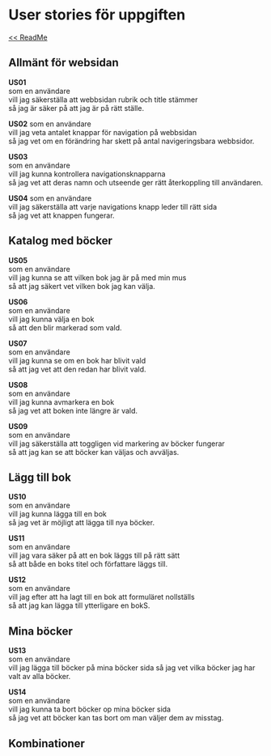 # User stories för uppgiften

[<< ReadMe](/README.md)

## Allmänt för websidan

**US01**  
som en användare  
vill jag säkerställa att webbsidan rubrik och title stämmer  
så jag är säker på att jag är på rätt ställe.

**US02**
som en användare  
vill jag veta antalet knappar för navigation på webbsidan  
så jag vet om en förändring har skett på antal navigeringsbara webbsidor.

**US03**  
som en användare  
vill jag kunna kontrollera navigationsknapparna  
så jag vet att deras namn och utseende ger rätt återkoppling till användaren.

**US04**
som en användare  
vill jag säkerställa att varje navigations knapp leder till rätt sida  
så jag vet att knappen fungerar.

## Katalog med böcker

**US05**  
som en användare  
vill jag kunna se att vilken bok jag är på med min mus  
så att jag säkert vet vilken bok jag kan välja.

**US06**  
som en användare  
vill jag kunna välja en bok  
så att den blir markerad som vald.

**US07**  
som en användare  
vill jag kunna se om en bok har blivit vald  
så att jag vet att den redan har blivit vald.

**US08**  
som en användare  
vill jag kunna avmarkera en bok  
så jag vet att boken inte längre är vald.

**US09**  
som en användare  
vill jag säkerställa att toggligen vid markering av böcker fungerar  
så att jag kan se att böcker kan väljas och avväljas.

## Lägg till bok

**US10**  
som en användare  
vill jag kunna lägga till en bok  
så jag vet är möjligt att lägga till nya böcker.

**US11**  
som en användare  
vill jag vara säker på att en bok läggs till på rätt sätt  
så att både en boks titel och författare läggs till.

**US12**  
som en användare  
vill jag efter att ha lagt till en bok att formuläret nollställs  
så att jag kan lägga till ytterligare en bokS.

## Mina böcker

**US13**  
som en användare  
vill jag lägga till böcker på mina böcker sida
så jag vet vilka böcker jag har valt av alla böcker.

**US14**  
som en användare  
vill jag kunna ta bort böcker op mina böcker sida  
så jag vet att böcker kan tas bort om man väljer dem av misstag.

## Kombinationer
